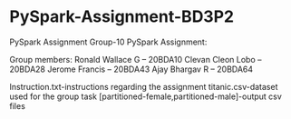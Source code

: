 # PySpark-Assignment-BD3P2
PySpark Assignment
 Group-10 PySpark Assignment:
 
Group members:
Ronald Wallace G – 20BDA10
Clevan Cleon Lobo – 20BDA28
Jerome Francis – 20BDA43
Ajay Bhargav R – 20BDA64

Instruction.txt-instructions regarding the assignment
titanic.csv-dataset used for the group task
[partitioned-female,partitioned-male]-output csv files
